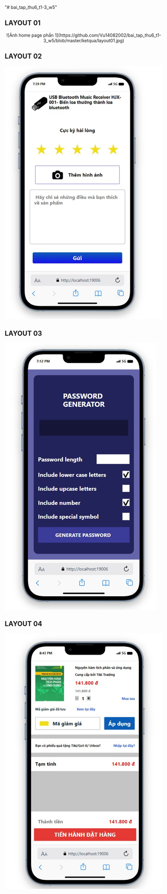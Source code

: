 "# bai_tap_thu6_t1-3_w5" 
## LAYOUT 01 
<div align="center">
 ![Ảnh home page phần 1](https://github.com/Vu14082002/bai_tap_thu6_t1-3_w5/blob/master/ketqua/layout01.jpg)
</div>

## LAYOUT 02
![Ảnh home page phần 1](https://github.com/Vu14082002/bai_tap_thu6_t1-3_w5/blob/master/ketqua/layout02.jpg)
## LAYOUT 03
![Ảnh home page phần 1](https://github.com/Vu14082002/bai_tap_thu6_t1-3_w5/blob/master/ketqua/layout03.jpg)
## LAYOUT 04
![Ảnh home page phần 1](https://github.com/Vu14082002/bai_tap_thu6_t1-3_w5/blob/master/ketqua/layout04.jpg)
